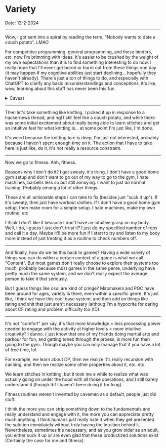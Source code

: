 # Variety

Date: 12-2-2024

---

Wow, I got sent into a spiral by reading the term, "Nobody wants to date a couch potato". LMAO 

For competitive programming, general programming, and these binders, etc. now I'm brimming with ideas. It's easier to be crushed by the weight of my own expectations than it is to find something interesting to do now. I really hope that I'll never get bored or burnt out from these things one day (it may happen if my cognitive abilities just start declining... hopefully they haven't already). There's just a ton of things to do, and especially with ChatGPT to clarify any basic misunderstandings and conceptions, it's like, wow, learning about this stuff has never been this fun. 

<details>
<summary>
Caveat
</summary>
For things like reading books... I mean, this activity really depends on the quality of information, right? I've become far, far more cynical of just the quality of information out there, and to no fault of other people. Like, my blogs are actual word vomit, negative value to most people, but they help put my thoughts into words somewhat and may lead to some future projects once I have a base, y'know? 

So I'm mostly focused on the "doing" and "generation" part; retrieval is very important too but like information overload especially for beginners is often just bad. 
</details>

---

Then let's take something like knitting. I picked it up in response to a hackernews thread, and ngl I still feel like a couch potato, and while there was some initial excitement about really being able to learn stitches and get an intuitive feel for what knitting is... at some point I'm just like, I'm done. 

It's weird because the knitting lore is deep, I'm just not interested, probably because I haven't spent enough time on it. The action that I have to take here is just like, do it, it's not really a resource constraint. 

---

Now we go to fitness. Ahh, fitness. 

Reasons why I don't do it? I get sweaty, it's tiring, I don't have a good home gym setup and don't want to go out of my way to go to the gym, I hate machines, barbells less so but still annoying. I want to just do normal training. Probably among a lot of other things. 

These are all actionable steps I can take to fix (besides just "suck it up"). If it's sweaty, then just have workout clothes. If I don't have a good home gym setup, then make room for a simple setup. I hate machines, make my own routine, etc. 

I think I don't like it because I don't have an intuitive grasp on my body. Well, I do, I guess I just don't trust it? I just do my specified number of reps and call it a day. Maybe it'll be more fun if I start to try and listen to my body more instead of just treating it as a routine to check numbers off. 

---

And finally, how do we tie this back to games? Having a wide variety of things you can do within a certain context of a game is what we call "Content". But most games don't really choose to explore their systems too much, probably because most games in the same genre, underlying have pretty much the same system, and we don't really expect the average person to take it that seriously. 

But I guess things like osu! are kind of cringe? Mapmakers and PGC have been around for ages, variety is there, even within a specific genre. It's just like, I think we have this cool base system, and then add on things like rating and shit that just aren't necessary (althoug I'm a hypocrite for caring about CF rating and problem difficulty too XD).

---

It's not "comfort" per say, it's that more knowledge = less processing power needed to engage with the activity at higher levels = more intuitive creativity? I dunno. I just know that one of my friends doing martial arts and parkour for fun, and getting toned through the proess, is more fun than going to the gym. Though maybe you can only manage that if you have a lot of free time, lol. 

For example, we learn about DP, then we realize it's really recursion with caching, and then we realize some other properties about it, etc. etc. 

We learn stitches in knitting, but it took me a while to realize what was actually going on under the hood with all those operations, and I still barely understand it (though tbf I haven't been doing it for long). 

Fitness routines weren't invented by cavemen as a default, people just did stuff. 

I think the more you can strip something down to the fundamentals and really understand and engage with it, the more you can appreciate pretty much anything. I think humans just really hate it when they get presented the solution immidiately without truly having the intuition behind it. Nevertheless, sometimes it's necessary, and as you grow older as an adult, you either suck it up or are even glad that these productized solutions exist (Certainly the case for me and fitness).